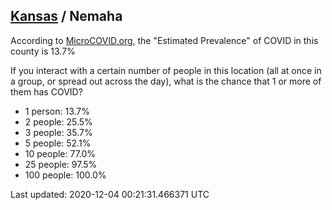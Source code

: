 
## [Kansas](/united-states/kansas) / Nemaha

According to [MicroCOVID.org](http://microcovid.org),
the "Estimated Prevalence" of COVID in this county is 13.7%

If you interact with a certain number of people in this location
(all at once in a group, or spread out across the day), what is the chance that
1 or more of them has COVID?

- 1 person: 13.7%
- 2 people: 25.5%
- 3 people: 35.7%
- 5 people: 52.1%
- 10 people: 77.0%
- 25 people: 97.5%
- 100 people: 100.0%

Last updated: 2020-12-04 00:21:31.466371 UTC
